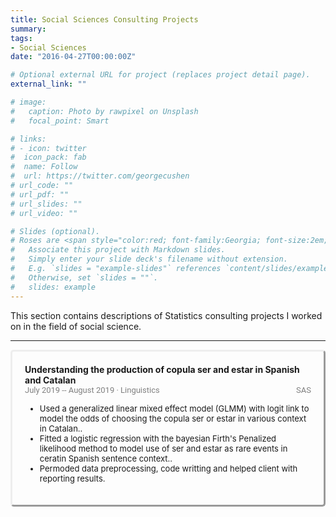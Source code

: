 ```yaml
---
title: Social Sciences Consulting Projects
summary:     
tags:  
- Social Sciences  
date: "2016-04-27T00:00:00Z"

# Optional external URL for project (replaces project detail page).
external_link: ""

# image:
#   caption: Photo by rawpixel on Unsplash
#   focal_point: Smart

# links:
# - icon: twitter
#  icon_pack: fab
#  name: Follow
#  url: https://twitter.com/georgecushen
# url_code: ""
# url_pdf: ""
# url_slides: ""
# url_video: ""

# Slides (optional).
# Roses are <span style="color:red; font-family:Georgia; font-size:2em;">red.</span>
#   Associate this project with Markdown slides.
#   Simply enter your slide deck's filename without extension.
#   E.g. `slides = "example-slides"` references `content/slides/example-slides.md`.
#   Otherwise, set `slides = ""`.
#   slides: example
---
```

This section contains descriptions of Statistics consulting projects I worked on in the field of social science.  

<!DOCTYPE html>
<html lang="en">
  <head>
  <style>
      .boxed {
        border-style: outset;  
        border-radius: 5px;
        padding: 20px 20px 20px 20px;
        margin-right: 0px;
      }
  </style>
  </head>
  <body>
  <hr>
   <div class="boxed">
   <span style="font-weight: bold;">Understanding the production of copula ser and estar in Spanish and Catalan</span>  
    <br><span style="color:grey; font-family:roboto; font-size:13px;"> July 2019 --  August 2019 &#183 Linguistics </span> <span style="color:grey; font-family:roboto; font-size:13px;float:right;"> SAS </span>
      <ul>
      <span style="font-size:13px;">
      <li> Used a generalized linear mixed effect model (GLMM) with logit link to model the odds of choosing the copula ser or estar in various context in Catalan..</li>   
      <li> Fitted a logistic regression with the bayesian Firth's Penalized likelihood method to model use of ser and estar as rare events in ceratin Spanish sentence context..</li>   
      <li> Permoded data preprocessing, code writting and helped client with reporting results.</li>  
      </span>  
      </ul>
    </div>
  </body>
</html>  
